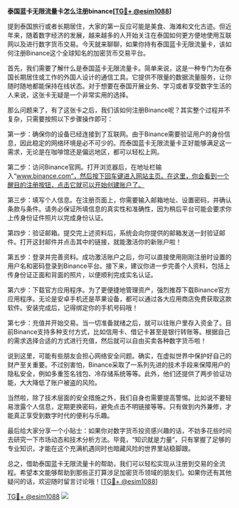 **泰国蓝卡无限流量卡怎么注册binance[[TG💪+ @esim1088](https://t.me/s/esim1088)]**

提到泰国旅行或者长期居住，大家的第一反应可能是美食、海滩和文化古迹。但近年来，随着数字经济的发展，越来越多的人开始关注在泰国如何更方便地使用互联网以及进行数字货币交易。今天就来聊聊，如果你持有泰国蓝卡无限流量卡，该如何注册Binance这个全球知名的加密货币交易平台。

首先，我们需要了解什么是泰国蓝卡无限流量卡。简单来说，这是一种专门为在泰国长期居住或工作的外国人设计的通信工具。它提供不限量的数据流量服务，让你随时随地都能保持在线状态。对于想要在泰国开展业务、学习或者享受数字生活的人来说，这张卡无疑是一个非常实用的选择。

那么问题来了，有了这张卡之后，我们该如何注册Binance呢？其实整个过程并不复杂，只需要按照以下步骤操作即可：

第一步：确保你的设备已经连接到了互联网。由于Binance需要验证用户的身份信息，因此稳定的网络环境是必不可少的。而泰国蓝卡无限流量卡正好能够满足这一需求，无论是在咖啡馆还是偏远地区，都可以轻松上网。

第二步：访问Binance官网。打开浏览器后，在地址栏输入“www.binance.com”，然后按下回车键进入网站主页。在这里，你会看到一个醒目的注册按钮，点击它就可以开始创建账户了。

第三步：填写个人信息。在注册页面上，你需要输入邮箱地址、设置密码，并确认条款与条件。请务必保证所填信息的真实性和准确性，因为稍后平台可能会要求你上传身份证件照片以完成身份认证。

第四步：验证邮箱。提交完上述资料后，系统会向你提供的邮箱发送一封验证邮件。打开这封邮件并点击其中的链接，就能激活你的新账户啦！

第五步：登录并完善资料。成功激活账户之后，你可以直接使用刚刚注册时设置的用户名和密码登录到Binance平台。接下来，建议你进一步完善个人资料，包括上传身份证正面和背面的照片，以便顺利完成实名认证。

第六步：下载官方应用程序。为了更便捷地管理资产，强烈推荐下载Binance官方应用程序。无论是安卓手机还是苹果设备，都可以通过各大应用商店免费获取这款软件。安装完成后，记得绑定你的手机号码哦！

第七步：充值并开始交易。当一切准备就绪之后，就可以往账户里存入资金了。目前Binance支持多种支付方式，比如信用卡、借记卡甚至是银行转账等。根据自己的需求选择合适的方式进行充值，然后就可以自由买卖各种数字货币啦！

说到这里，可能有些朋友会担心网络安全问题。确实，在虚拟世界中保护好自己的财产至关重要。不过别害怕，Binance采取了一系列先进的技术手段来保障用户的隐私安全，例如多重签名钱包、冷存储系统等等。此外，他们还提供了两步验证功能，大大降低了账户被盗的风险。

当然啦，除了技术层面的安全措施之外，我们自身也需要提高警惕。比如说不要轻易泄露个人信息，定期更换密码，避免点击不明链接等等。只有做到内外兼修，才能真正享受到数字时代的便利与乐趣。

最后给大家分享一个小贴士：如果你对数字货币投资感兴趣的话，不妨多花些时间去研究一下市场动态和技术分析方法。毕竟，“知识就是力量”，只有掌握了足够的专业知识，才能在这个充满机遇同时也暗藏风险的世界里站稳脚跟。

总之，借助泰国蓝卡无限流量卡的帮助，我们可以轻松实现从注册到交易的全流程。希望本文能够帮助到那些正打算涉足加密货币领域的朋友们。如果你还有其他疑问的话，欢迎随时留言讨论哦！[[TG💪+ @esim1088](https://t.me/s/esim1088)]

[TG💪+ @esim1088](https://t.me/s/esim1088) ![](https://i.postimg.cc/4NQfJmqS/Snipaste-2025-05-13-00-14-12.png)